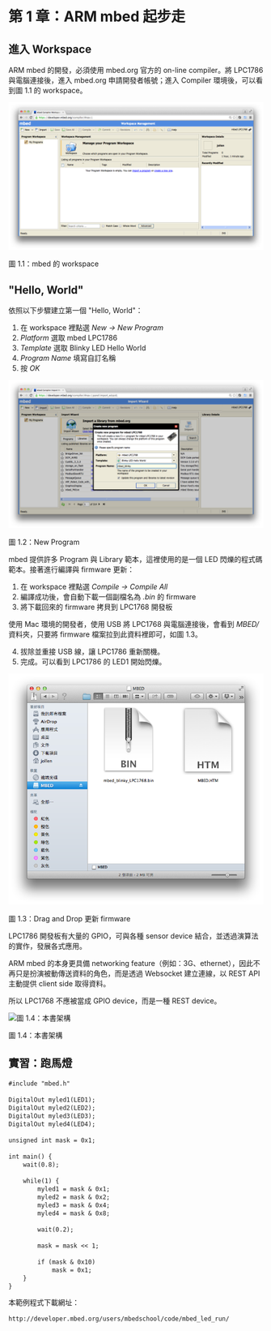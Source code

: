 # 第 1 章：ARM mbed 起步走

## 進入 Workspace

ARM mbed 的開發，必須使用 mbed.org 官方的 on-line compiler。將 LPC1786 與電腦連接後，進入 mbed.org 申請開發者帳號；進入 Compiler 環境後，可以看到圖 1.1 的 workspace。

![圖 1.1：mbed 的 workspace](1.1_workspace.png)

圖 1.1：mbed 的 workspace

## "Hello, World"

依照以下步驟建立第一個 "Hello, World"：

1. 在 workspace 裡點選 *New -> New Program*
2. *Platform* 選取 mbed LPC1786
3. *Template* 選取 Blinky LED Hello World
4. *Program Name* 填寫自訂名稱
5. 按 *OK*

![圖 1.2：New Program](1.2_new-program.png)

圖 1.2：New Program

mbed 提供許多 Program 與 Library 範本，這裡使用的是一個 LED 閃爍的程式碼範本。接著進行編譯與 firmware 更新：

1. 在 workspace 裡點選 *Compile -> Compile All*
2. 編譯成功後，會自動下載一個副檔名為 *.bin* 的 firmware
3. 將下載回來的 firmware 拷貝到 LPC1768 開發板

使用 Mac 環境的開發者，使用 USB 將 LPC1768 與電腦連接後，會看到 *MBED/* 資料夾，只要將 firmware 檔案拉到此資料裡即可，如圖 1.3。

4. 拔除並重接 USB 線，讓 LPC1786 重新關機。
5. 完成。可以看到 LPC1786 的 LED1 開始閃爍。

![圖 1.3：Drag and Drop 更新 firmware](1.3_drag-drop.png)

圖 1.3：Drag and Drop 更新 firmware

LPC1786 開發板有大量的 GPIO，可與各種 sensor device 結合，並透過演算法的實作，發展各式應用。

ARM mbed 的本身更具備 networking feature（例如：3G、ethernet），因此不再只是扮演被動傳送資料的角色，而是透過 Websocket 建立連線，以 REST API 主動提供 client side 取得資料。

所以 LPC1768 不應被當成 GPIO device，而是一種 REST device。

![圖 1.4：本書架構](http://i.imgur.com/xWO0DEd.jpg)

圖 1.4：本書架構

## 實習：跑馬燈

```
#include "mbed.h"

DigitalOut myled1(LED1);
DigitalOut myled2(LED2);
DigitalOut myled3(LED3);
DigitalOut myled4(LED4);

unsigned int mask = 0x1;

int main() {
    wait(0.8);
    
    while(1) {    
        myled1 = mask & 0x1;
        myled2 = mask & 0x2;
        myled3 = mask & 0x4;
        myled4 = mask & 0x8;
        
        wait(0.2);
        
        mask = mask << 1;
        
        if (mask & 0x10) 
            mask = 0x1;
    }
}
```

本範例程式下載網址：

```
http://developer.mbed.org/users/mbedschool/code/mbed_led_run/
```
